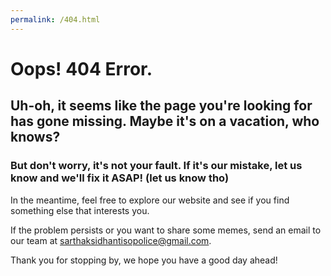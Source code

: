 ```yaml
---
permalink: /404.html
---
```


# Oops! 404 Error.

## Uh-oh, it seems like the page you're looking for has gone missing. Maybe it's on a vacation, who knows?

### But don't worry, it's not your fault. If it's our mistake, let us know and we'll fix it ASAP! (let us know tho)

In the meantime, feel free to explore our website and see if you find something else that interests you.

If the problem persists or you want to share some memes, send an email to our team at sarthaksidhantisopolice@gmail.com.

Thank you for stopping by, we hope you have a good day ahead!

